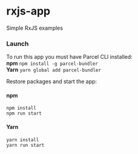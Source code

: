 # rxjs-app
Simple RxJS examples

### Launch
To run this app you must have Parcel CLI installed:  
**npm** `npm install -g parcel-bundler`  
**Yarn** `yarn global add parcel-bundler`

Restore packages and start the app:

#### npm
`npm install`  
`npm run start`

#### Yarn
`yarn install`  
`yarn run start`
